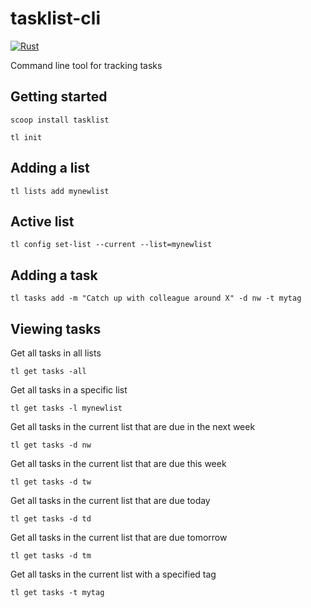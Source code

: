 # tasklist-cli
[![Rust](https://github.com/jcbcn/tasklist-cli/actions/workflows/rust.yml/badge.svg)](https://github.com/jcbcn/tasklist-cli/actions/workflows/rust.yml)

Command line tool for tracking tasks

## Getting started
```
scoop install tasklist
```

```
tl init
```

## Adding a list
```
tl lists add mynewlist
```

## Active list
```
tl config set-list --current --list=mynewlist
```

## Adding a task

```
tl tasks add -m "Catch up with colleague around X" -d nw -t mytag
```

## Viewing tasks
Get all tasks in all lists
```
tl get tasks -all
```
Get all tasks in a specific list
```
tl get tasks -l mynewlist
```
Get all tasks in the current list that are due in the next week
```
tl get tasks -d nw
```
Get all tasks in the current list that are due this week
```
tl get tasks -d tw
```
Get all tasks in the current list that are due today
```
tl get tasks -d td
```
Get all tasks in the current list that are due tomorrow
```
tl get tasks -d tm
```
Get all tasks in the current list with a specified tag
```
tl get tasks -t mytag
```
